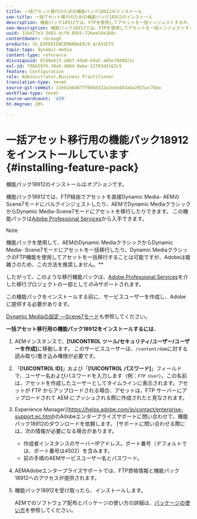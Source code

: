 ```yaml
---
title: 一括アセット移行のための機能パック18912のインストール
seo-title: 一括アセット移行のための機能パック18912のインストール
description: 機能パック18912では、FTPを使用してアセットを一括インジェストするか、AEMのDynamic MediaクラシックからDynamic Mediaにアセットを移行できます。 このオプションの機能パックは、アドビサポートから入手できます。
seo-description: 機能パック18912では、FTPを使用してアセットを一括インジェストするか、AEMのDynamic MediaクラシックからDynamic Mediaにアセットを移行できます。 このオプションの機能パックは、アドビサポートから入手できます。
uuid: 316d77e3-3d61-4cf0-8955-726ee54e268c
contentOwner: rbrough
products: SG_EXPERIENCEMANAGER/6.4/ASSETS
topic-tags: dynamic-media
content-type: reference
discoiquuid: 6198e613-a867-49a8-b9a5-a05e7889821c
exl-id: f9bb59f6-39a5-4804-8abe-12783d4162c9
feature: Configuration
role: Administrator,Business Practitioner
translation-type: tm+mt
source-git-commit: 13eb1d64677f6940332a2eeb4d3aba2915ac7bba
workflow-type: tm+mt
source-wordcount: '429'
ht-degree: 20%

---
```


# 一括アセット移行用の機能パック18912をインストールしています{#installing-feature-pack}

機能パック18912のインストールは&#x200B;_オプション_&#x200B;です。

機能パック18912では、FTP経由でアセットを直接Dynamic Media- AEMのScene7モードにバルクインジェストしたり、AEMでDynamic MediaクラシックからDynamic Media-Scene7モードにアセットを移行したりできます。 この機能パックは[Adobe Professional Services](https://www.adobe.com/jp/experience-cloud/consulting-services.html)から入手できます。

>[!NOTE]
>
>機能パックを使用して、AEMのDynamic MediaクラシックからDynamic Media- Scene7モードにアセットを一括移行したり、Dynamic MediaクラシックのFTP機能を使用してアセットを一括移行することは可能ですが、Adobeは複雑さのため、この方法を推奨しません。**
>
>したがって、このような移行機能パックは、[Adobe Professional Services](https://www.adobe.com/experience-cloud/consulting-services.html)を介した移行プロジェクトの一部として&#x200B;*のみ*&#x200B;サポートされます。

この機能パックをインストールする前に、サービスユーザーを作成し、Adobeに提供する必要があります。

[Dynamic Mediaの設定 —Scene7モード](https://helpx.adobe.com/jp/experience-manager/6-4/assets/using/config-dms7.html)も参照してください。

**一括アセット移行用の機能パック18912をインストールするには**、

1. AEMインスタンスで、**[!UICONTROL ツール/セキュリティ/ユーザー/ユーザーを作成]**&#x200B;に移動します。 このサービスユーザーは、`/content/dam`に対する読み取り/書き込み権限が必要です。
1. 「**[!UICONTROL ID]**」および「**[!UICONTROL パスワード]**」フィールドで、ユーザー名およびパスワードを入力します（例：`FTP User`）。この名前は、アセットを作成したユーザーとしてタイムラインに表示されます。アセットが FTP からアップロードされる場合、アセットは、FTP サーバーにアップロードされて AEM にプッシュされる際に作成されたと見なされます。
1. Experience Manager](https://helpx.adobe.com/jp/contact/enterprise-support.ec.html)のAdobeエンタープライズサポートに問い合わせて、機能パック18912のダウンロードを依頼します。 [サポートに問い合わせる際には、次の情報が必要になる場合があります。

   * 作成者インスタンスのサーバーIPアドレス。ポート番号（デフォルトでは、ポート番号は4502）を含みます。
   * 前の手順のAEMサービスユーザー名とパスワード。

1. AEMAdobeエンタープライズサポートでは、FTP資格情報と機能パック18912へのアクセスが提供されます。

1. 機能パック18912を受け取ったら、インストールします。

   AEMでのソフトウェア配布とパッケージの使い方の詳細は、[パッケージの使い方](/help/sites-administering/package-manager.md)を参照してください。
